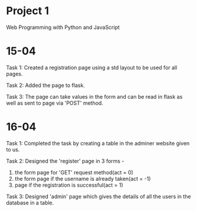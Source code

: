 # Project 1

Web Programming with Python and JavaScript

# 15-04
Task 1:
Created a registration page using a std layout to be used for all pages.

Task 2:
Added the page to flask.

Task 3:
The page can take values in the form and can be read in flask as well as sent
to page via 'POST' method.

# 16-04
Task 1:
Completed the task by creating a table in the adminer website given to us.

Task 2:
Designed the 'register' page in 3 forms -
1) the form page for 'GET' request method(act = 0)
2) the form page if the username is already taken(act = -1)
3) page if the registration is successful(act = 1)

Task 3:
Designed 'admin' page which gives the details of all the users in the database in a table.